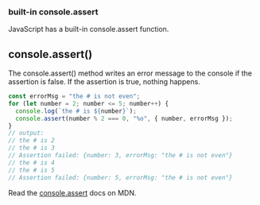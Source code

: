 ### built-in console.assert

JavaScript has a built-in console.assert function.

## console.assert()

The console.assert() method writes an error message to the console if the assertion is false. If the assertion is true, nothing happens.

```javascript
const errorMsg = "the # is not even";
for (let number = 2; number <= 5; number++) {
  console.log(`the # is ${number}`);
  console.assert(number % 2 === 0, "%o", { number, errorMsg });
}
// output:
// the # is 2
// the # is 3
// Assertion failed: {number: 3, errorMsg: "the # is not even"}
// the # is 4
// the # is 5
// Assertion failed: {number: 5, errorMsg: "the # is not even"}
```

Read the [console.assert](https://developer.mozilla.org/en-US/docs/Web/API/console/assert) docs on MDN.

